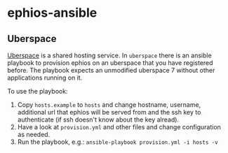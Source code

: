 
# ephios-ansible


## Uberspace

[Uberspace](https://uberspace.de/) is a shared hosting service. In `uberspace` there is an ansible playbook to provision ephios on an uberspace that you have registered before. The playbook expects an unmodified uberspace 7 without other applications running on it.

To use the playbook:

1. Copy `hosts.example` to `hosts` and change hostname, username, additional url that ephios will be served from and the ssh key to authenticate (if ssh doesn't know about the key alread).
2. Have a look at `provision.yml` and other files and change configuration as needed.
3. Run the playbook, e.g.: `ansible-playbook provision.yml -i hosts -v`

